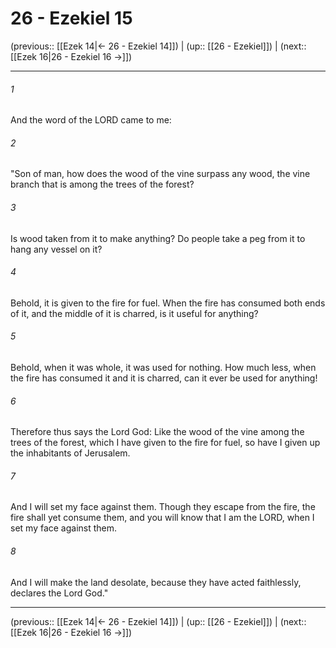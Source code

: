 # 26 - Ezekiel 15

(previous:: [[Ezek 14|← 26 - Ezekiel 14]]) | (up:: [[26 - Ezekiel]]) | (next:: [[Ezek 16|26 - Ezekiel 16 →]])

***


###### 1 
And the word of the LORD came to me: 

###### 2 
"Son of man, how does the wood of the vine surpass any wood, the vine branch that is among the trees of the forest? 

###### 3 
Is wood taken from it to make anything? Do people take a peg from it to hang any vessel on it? 

###### 4 
Behold, it is given to the fire for fuel. When the fire has consumed both ends of it, and the middle of it is charred, is it useful for anything? 

###### 5 
Behold, when it was whole, it was used for nothing. How much less, when the fire has consumed it and it is charred, can it ever be used for anything! 

###### 6 
Therefore thus says the Lord God: Like the wood of the vine among the trees of the forest, which I have given to the fire for fuel, so have I given up the inhabitants of Jerusalem. 

###### 7 
And I will set my face against them. Though they escape from the fire, the fire shall yet consume them, and you will know that I am the LORD, when I set my face against them. 

###### 8 
And I will make the land desolate, because they have acted faithlessly, declares the Lord God."

***

(previous:: [[Ezek 14|← 26 - Ezekiel 14]]) | (up:: [[26 - Ezekiel]]) | (next:: [[Ezek 16|26 - Ezekiel 16 →]])
